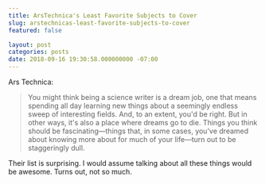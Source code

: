 ```yaml
---
title: ArsTechnica's Least Favorite Subjects to Cover
slug: arstechnicas-least-favorite-subjects-to-cover
featured: false

layout: post
categories: posts
date: 2018-09-16 19:30:58.000000000 -07:00
---
```


Ars Technica:

> You might think being a science writer is a dream job, one that means spending all day learning new things about a seemingly endless sweep of interesting fields. And, to an extent, you'd be right. But in other ways, it's also a place where dreams go to die. Things you think should be fascinating—things that, in some cases, you've dreamed about knowing more about for much of your life—turn out to be staggeringly dull.

Their list is surprising. I would assume talking about all these things would be awesome. Turns out, not so much.

